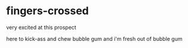 # fingers-crossed   

very excited at this prospect

here to kick-ass and chew bubble gum and i'm fresh out of bubble gum
